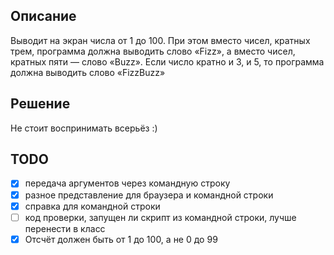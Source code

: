 ## Описание

Выводит на экран числа от 1 до 100. При этом вместо чисел, кратных трем, программа должна выводить слово «Fizz», а вместо чисел, кратных пяти — слово «Buzz». Если число кратно и 3, и 5, то программа должна выводить слово «FizzBuzz»

## Решение

Не стоит воспринимать всерьёз :)

## TODO

- [x] передача аргументов через командную строку
- [x] разное представление для браузера и командной строки
- [x] справка для командной строки
- [ ] код проверки, запущен ли скрипт из командной строки, лучше перенести в класс
- [x] Отсчёт должен быть от 1 до 100, а не 0 до 99
